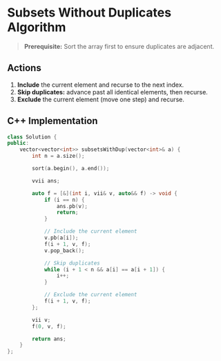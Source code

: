 # Subsets Without Duplicates Algorithm

> **Prerequisite:** Sort the array first to ensure duplicates are adjacent.

## Actions

1. **Include** the current element and recurse to the next index.
2. **Skip duplicates:** advance past all identical elements, then recurse.
3. **Exclude** the current element (move one step) and recurse.

## C++ Implementation

```cpp
class Solution {
public:
    vector<vector<int>> subsetsWithDup(vector<int>& a) {
        int n = a.size();

        sort(a.begin(), a.end());

        vvii ans;

        auto f = [&](int i, vii& v, auto&& f) -> void {
            if (i == n) {
                ans.pb(v);
                return;
            }

            // Include the current element
            v.pb(a[i]);
            f(i + 1, v, f);
            v.pop_back();

            // Skip duplicates
            while (i + 1 < n && a[i] == a[i + 1]) {
                i++;
            }

            // Exclude the current element
            f(i + 1, v, f);
        };

        vii v;
        f(0, v, f);

        return ans;
    }
};
```
